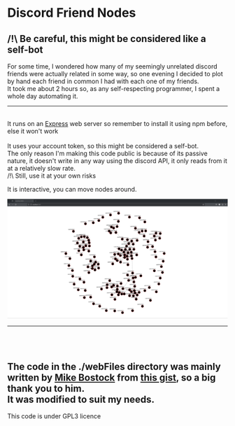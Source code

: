 # Discord Friend Nodes

## /!\ Be careful, this might be considered like a self-bot


For some time, I wondered how many of my seemingly unrelated discord friends were actually related in some way, so one evening I decided to plot by hand each friend in common I had with each one of my friends. \
It took me about 2 hours so, as any self-respecting programmer, I spent a whole day automating it.

---
\
It runs on an [Express](https://www.npmjs.com/package/express) web server so remember to install it using npm before, else it won't work
\
\
It uses your account token, so this might be considered a self-bot.
\
The only reason I'm making this code public is because of its passive nature, it doesn't write in any way using the discord API, it only reads from it at a relatively slow rate.\
/!\ Still, use it at your own risks

It is interactive, you can move nodes around.

![example image](https://github.com/418Cat/discord_friend_nodes/blob/master/example_img.png?raw=true)

---
\
\
The code in the ./webFiles directory was mainly written by [Mike Bostock](https://github.com/mbostock) from [this gist](https://gist.github.com/steveharoz/8c3e2524079a8c440df60c1ab72b5d03), so a big thank you to him.\
It was modified to suit my needs.
---
This code is under GPL3 licence